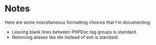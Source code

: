 # Notes

Here are some miscellaneous formatting choices that I'm documenting:

* Leaving blank lines between PHPDoc tag groups is standard.
* Removing aliases like die instead of exit is standard.
